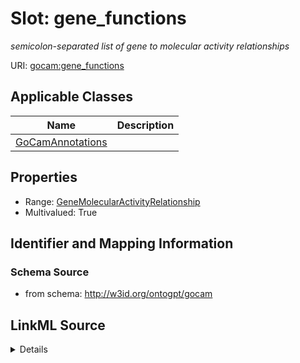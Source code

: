 # Slot: gene_functions
_semicolon-separated list of gene to molecular activity relationships_


URI: [gocam:gene_functions](http://w3id.org/ontogpt/gocam/gene_functions)



<!-- no inheritance hierarchy -->




## Applicable Classes

| Name | Description |
| --- | --- |
[GoCamAnnotations](GoCamAnnotations.md) | 






## Properties

* Range: [GeneMolecularActivityRelationship](GeneMolecularActivityRelationship.md)
* Multivalued: True








## Identifier and Mapping Information







### Schema Source


* from schema: http://w3id.org/ontogpt/gocam




## LinkML Source

<details>
```yaml
name: gene_functions
description: semicolon-separated list of gene to molecular activity relationships
from_schema: http://w3id.org/ontogpt/gocam
rank: 1000
multivalued: true
alias: gene_functions
owner: GoCamAnnotations
domain_of:
- GoCamAnnotations
range: GeneMolecularActivityRelationship

```
</details>